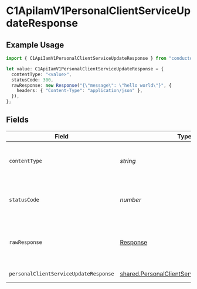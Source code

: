 # C1ApiIamV1PersonalClientServiceUpdateResponse

## Example Usage

```typescript
import { C1ApiIamV1PersonalClientServiceUpdateResponse } from "conductorone-sdk-typescript/sdk/models/operations";

let value: C1ApiIamV1PersonalClientServiceUpdateResponse = {
  contentType: "<value>",
  statusCode: 300,
  rawResponse: new Response("{\"message\": \"hello world\"}", {
    headers: { "Content-Type": "application/json" },
  }),
};
```

## Fields

| Field                                                                                                           | Type                                                                                                            | Required                                                                                                        | Description                                                                                                     |
| --------------------------------------------------------------------------------------------------------------- | --------------------------------------------------------------------------------------------------------------- | --------------------------------------------------------------------------------------------------------------- | --------------------------------------------------------------------------------------------------------------- |
| `contentType`                                                                                                   | *string*                                                                                                        | :heavy_check_mark:                                                                                              | HTTP response content type for this operation                                                                   |
| `statusCode`                                                                                                    | *number*                                                                                                        | :heavy_check_mark:                                                                                              | HTTP response status code for this operation                                                                    |
| `rawResponse`                                                                                                   | [Response](https://developer.mozilla.org/en-US/docs/Web/API/Response)                                           | :heavy_check_mark:                                                                                              | Raw HTTP response; suitable for custom response parsing                                                         |
| `personalClientServiceUpdateResponse`                                                                           | [shared.PersonalClientServiceUpdateResponse](../../../sdk/models/shared/personalclientserviceupdateresponse.md) | :heavy_minus_sign:                                                                                              | Successful response                                                                                             |